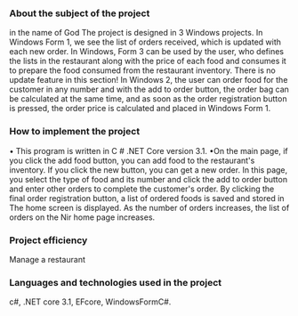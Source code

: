 ### About the subject of the project
in the name of God The project is designed in 3 Windows projects. In Windows Form 1, we see the list of orders received, which is updated with each new order. In Windows, Form 3 can be used by the user, who defines the lists in the restaurant along with the price of each food and consumes it to prepare the food consumed from the restaurant inventory. There is no update feature in this section! In Windows 2, the user can order food for the customer in any number and with the add to order button, the order bag can be calculated at the same time, and as soon as the order registration button is pressed, the order price is calculated and placed in Windows Form 1.
### How to implement the project
• This program is written in C # .NET Core version 3.1. •On the main page, if you click the add food button, you can add food to the restaurant's inventory. If you click the new button, you can get a new order. In this page, you select the type of food and its number and click the add to order button and enter other orders to complete the customer's order. By clicking the final order registration button, a list of ordered foods is saved and stored in The home screen is displayed. As the number of orders increases, the list of orders on the Nir home page increases.
### Project efficiency
Manage a restaurant
### Languages ​​and technologies used in the project
c#, .NET core 3.1, EFcore, WindowsFormC#.

